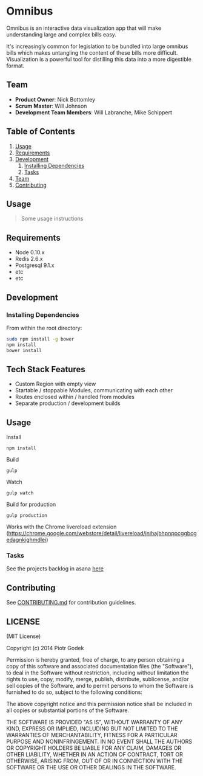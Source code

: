 # Omnibus

Omnibus is an interactive data visualization app that will make understanding large and complex bills easy.

It's increasingly common for legislation to be bundled into large omnibus bills which makes untangling the content of these bills more difficult. Visualization is a powerful tool for distilling this data into a more digestible format.

## Team

  - __Product Owner__: Nick Bottomley
  - __Scrum Master__: Will Johnson
  - __Development Team Members__: Will Labranche, Mike Schippert

## Table of Contents

1. [Usage](#Usage)
1. [Requirements](#requirements)
1. [Development](#development)
    1. [Installing Dependencies](#installing-dependencies)
    1. [Tasks](#tasks)
1. [Team](#team)
1. [Contributing](#contributing)

## Usage

> Some usage instructions

## Requirements

- Node 0.10.x
- Redis 2.6.x
- Postgresql 9.1.x
- etc
- etc

## Development

### Installing Dependencies

From within the root directory:

```sh
sudo npm install -g bower
npm install
bower install
```

## Tech Stack Features

- Custom Region with empty view
- Startable / stoppable Modules, communicating with each other
- Routes enclosed within / handled from modules
- Separate production / development builds

## Usage

Install

```
npm install
```

Build

```
gulp
```

Watch

```
gulp watch
```

Build for production

```
gulp production
```

Works with the Chrome livereload extension (https://chrome.google.com/webstore/detail/livereload/jnihajbhpnppcggbcgedagnkighmdlei)

### Tasks

See the projects backlog in asana [here](https://LINKTOYOURASANA.com)


## Contributing

See [CONTRIBUTING.md](CONTRIBUTING.md) for contribution guidelines.



## LICENSE

(MIT License)

Copyright (c) 2014 Piotr Godek

Permission is hereby granted, free of charge, to any person obtaining
a copy of this software and associated documentation files (the
"Software"), to deal in the Software without restriction, including
without limitation the rights to use, copy, modify, merge, publish,
distribute, sublicense, and/or sell copies of the Software, and to
permit persons to whom the Software is furnished to do so, subject to
the following conditions:

The above copyright notice and this permission notice shall be
included in all copies or substantial portions of the Software.

THE SOFTWARE IS PROVIDED "AS IS", WITHOUT WARRANTY OF ANY KIND,
EXPRESS OR IMPLIED, INCLUDING BUT NOT LIMITED TO THE WARRANTIES OF
MERCHANTABILITY, FITNESS FOR A PARTICULAR PURPOSE AND
NONINFRINGEMENT. IN NO EVENT SHALL THE AUTHORS OR COPYRIGHT HOLDERS BE
LIABLE FOR ANY CLAIM, DAMAGES OR OTHER LIABILITY, WHETHER IN AN ACTION
OF CONTRACT, TORT OR OTHERWISE, ARISING FROM, OUT OF OR IN CONNECTION
WITH THE SOFTWARE OR THE USE OR OTHER DEALINGS IN THE SOFTWARE.
